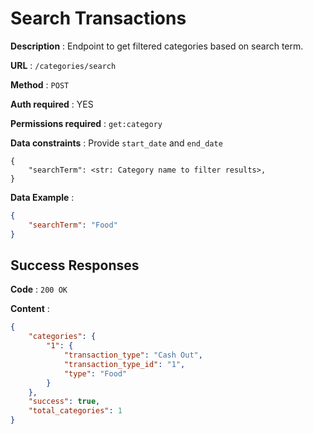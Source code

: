 # Search Transactions

**Description** : Endpoint to get filtered categories based on search term.


**URL** : `/categories/search`

**Method** : `POST`

**Auth required** : YES

**Permissions required** : `get:category`


**Data constraints** : 
Provide `start_date` and `end_date`
```
{
    "searchTerm": <str: Category name to filter results>,
}
```

**Data Example** :
```json
{
    "searchTerm": "Food"
}
```

## Success Responses

**Code** : `200 OK`

**Content** : 

```json
{
    "categories": {
        "1": {
            "transaction_type": "Cash Out",
            "transaction_type_id": "1",
            "type": "Food"
        }
    },
    "success": true,
    "total_categories": 1
}
```
